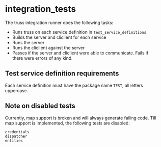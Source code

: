 # integration_tests

The truss integration runner does the following tasks:
- Runs truss on each service definition in `test_service_definitions`
- Builds the server and cliclient for each service
- Runs the server
- Runs the cliclient against the server
- Passes if the server and cliclient were able to communicate. Fails if there were errors of any kind.

## Test service definition requirements

Each service definition must have the package name `TEST`, all letters uppercase.

## Note on disabled tests

Currently, map support is broken and will always generate failing code. Till
map support is implemented, the following tests are disabled:

    credentials
	dispatcher
	entities

